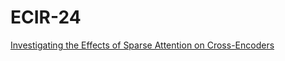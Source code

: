 # ECIR-24

[Investigating the Effects of Sparse Attention on Cross-Encoders](https://github.com/webis-de/ecir24-sparse-cross-encoder)

